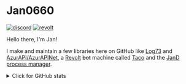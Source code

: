 # Jan0660

[![discord](https://img.shields.io/discord/749601186155462748?logo=discord&label=Discord)](https://discord.gg/zBbV56e) [![revolt](https://shields.revolt.gay/revolt/invite/GEqFb9j7?logo=revolt&label=Revolt)](https://rvlt.gg/GEqFb9j7)

Hello there, I'm Jan!

I make and maintain a few libraries here on GitHub like [Log73](https://github.com/Jan0660/Log73) and [AzurAPI/AzurAPINet](https://github.com/AzurAPI/AzurAPINet), a [Revolt](https://revolt.chat) ~~bot~~ machine called [Taco](https://github.com/Jan0660/Taco) and the [JanD process manager](https://github.com/Jan0660/JanD).

<details>
  <summary>Click for GitHub stats</summary>
  
  [![GitHub top languages](https://github-readme-stats.vercel.app/api/top-langs/?username=Jan0660&theme=dark)](https://github.com/anuraghazra/github-readme-stats)
  [![Github stats](https://github-readme-stats.vercel.app/api?username=Jan0660&count_private=true&show_icons=true&theme=dark)](https://github.com/anuraghazra/github-readme-stats)
  
</details>
<!--
**Jan0660/Jan0660** is a ✨ _special_ ✨ repository because its `README.md` (this file) appears on your GitHub profile.
--!>
